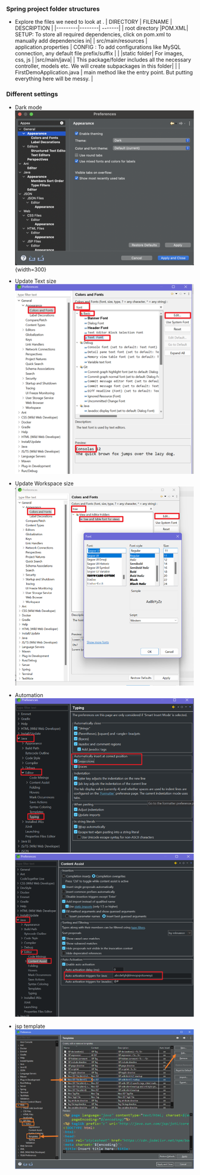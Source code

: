 ### Spring project folder structures
- Explore the files we need to look at . 
  | DIRECTORY | FILENAME | DESCRIPTION |
  |---------|--------| -------|
  | root directory     |POM.XML| SETUP: To store all required dependencies, click on pom.xml to manually add dependencies in|
  | src/main/resources | application.properties  | CONFIG : To add configurations like MySQL connection, any default file prefix/suffix |
  | |static folder| For images, css, js | 
  |src/main/java| | This package/folder includes all the necessary controller, models etc. We will create subpackages in this folder|
  |  | FirstDemoApplication.java | main method like the entry point. But putting everything here will be messy. |
 

 ### Different settings
- Dark mode
    ![darkmode](../appendix/darkMode.png){width=300}

- Update Text size
    ![UpdateTextSize](../appendix/stsUpdateTextSize.png)

- Update Workspace size
    ![UpdateWorkspaceSize](../appendix/stsUpdateWorkspaceSize.png)

- Automation
    ![stsAutomation](../appendix/stsAutomation1.png)
    ![stsAutomation](../appendix/stsAutomation2.png)

- jsp template
    ![jspTemplateSetting](../appendix/jspTemplate.png)


